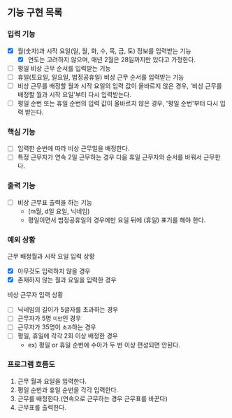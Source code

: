 ## 기능 구현 목록

### 입력 기능

- [x] 월(숫자)과 시작 요일(일, 월, 화, 수, 목, 금, 토) 정보를 입력받는 기능
    - [x] 연도는 고려하지 않으며, 매년 2월은 28일까지만 있다고 가정한다.
- [ ] 평일 비상 근무 순서를 입력받는 기능
- [ ] 휴일(토요일, 일요일, 법정공휴일) 비상 근무 순서를 입력받는 기능
- [ ] 비상 근무를 배정할 월과 시작 요일의 입력 값이 올바르지 않은 경우, '비상 근무를 배정할 월과 시작 요일'부터 다시 입력받는다.
- [ ] 평일 순번 또는 휴일 순번의 입력 값이 올바르지 않은 경우, '평일 순번'부터 다시 입력 받는다.

### 핵심 기능

- [ ] 입력한 순번에 따라 비상 근무일을 배정한다.
- [ ] 특정 근무자가 연속 2일 근무하는 경우 다음 휴일 근무자와 순서를 바꿔서 근무한다.

### 출력 기능

- [ ] 비상 근무표 출력을 하는 기능
    - (m월, d일 요일, 닉네임)
    - 평일이면서 법정공휴일의 경우에만 요일 뒤에 (휴일) 표기를 해야 한다.

### 예외 상황

근무 배정월과 시작 요일 입력 상황

- [x] 아무것도 입력하지 않을 경우
- [x] 존재하지 않는 월과 요일을 입력한 경우

비상 근무자 입력 상황

- [ ] 닉네임의 길이가 5글자를 초과하는 경우
- [ ] 근무자가 5명 `미만`인 경우
- [ ] 근무자가 35명이 `초과`하는 경우
- [ ] 평일, 휴일에 각각 2회 이상 배정한 경우
    - ex) 평일 or 휴일 순번에 수아가 두 번 이상 편성되면 안된다.

### 프로그램 흐름도

1. 근무 월과 요일을 입력한다.
2. 평일 순번과 휴일 순번을 각각 입력한다.
3. 근무를 배정한다.(연속으로 근무하는 경우 근무표를 바꾼다)
4. 근무표를 출력한다.
